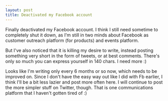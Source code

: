 ```yaml
---
layout: post
title: Deactivated my Facebook account
---
```


Finally deactivated my Facebook account. I think I still need sometime to completely shut it down, as I'm still in two minds about Facebook as customer outreach platform (for products) and events platform. 

But I've also noticed that it is killing my desire to write, instead posting something very short in the form of tweets, or at best comments. There's only so much you can express yourself in 140 chars. I need more :)

Looks like I'm writing only every 6 months or so now, which needs to be improved on. Since I don't have the easy way out like I did with Fb earlier, I think I'll be a bit less lazier and post more often here. I will continue to post the more simpler stuff on Twitter, though. That is one communications platform that I haven't gotten tired of :)